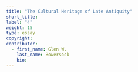 ```yaml
---
title: "The Cultural Heritage of Late Antiquity"
short_title:
label: "4"
weight: 15
type: essay
copyright:
contributor:
  - first_name: Glen W.
    last_name: Bowersock
    bio:
---
```

